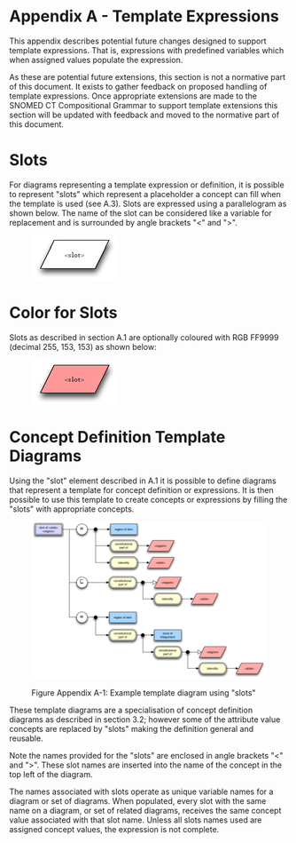 # Appendix A - Template Expressions

This appendix describes potential future changes designed to support template expressions. That is, expressions with predefined variables which when assigned values populate the expression.

As these are potential future extensions, this section is not a normative part of this document. It exists to gather feedback on proposed handling of template expressions. Once appropriate extensions are made to the SNOMED CT Compositional Grammar to support template extensions this section will be updated with feedback and moved to the normative part of this document. 

# Slots

For diagrams representing a template expression or definition, it is possible to represent "slots" which represent a placeholder a concept can fill when the template is used (see A.3). Slots are expressed using a parallelogram as shown below. The name of the slot can be considered like a variable for replacement and is surrounded by angle brackets "<" and ">". 

<figure><img src="images/29951019.png" alt="" title=""></figure>

# Color for Slots

Slots as described in section A.1 are optionally coloured with RGB FF9999 (decimal 255, 153, 153) as shown below: 

<figure><img src="images/29951020.png" alt="" title=""></figure>

# Concept Definition Template Diagrams

Using the "slot" element described in A.1 it is possible to define diagrams that represent a template for concept definition or expressions. It is then possible to use this template to create concepts or expressions by filling the "slots" with appropriate concepts. 

<figure><img src="images/29951021.png" alt="" title=""><figcaption><p>Figure Appendix A-1: Example template diagram using "slots"</p></figcaption></figure>

These template diagrams are a specialisation of concept definition diagrams as described in section 3.2; however some of the attribute value concepts are replaced by "slots" making the definition general and reusable. 

Note the names provided for the "slots" are enclosed in angle brackets "<" and ">". These slot names are inserted into the name of the concept in the top left of the diagram. 

The names associated with slots operate as unique variable names for a diagram or set of diagrams. When populated, every slot with the same name on a diagram, or set of related diagrams, receives the same concept value associated with that slot name. Unless all slots names used are assigned concept values, the expression is not complete. 
